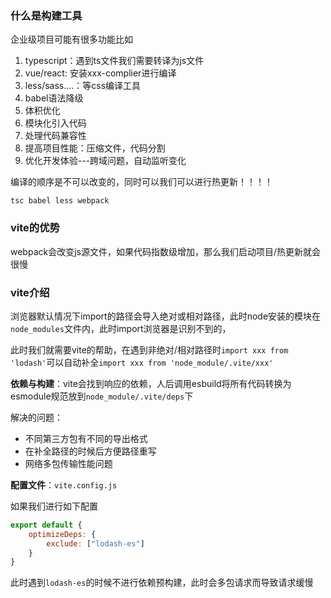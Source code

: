 ### 什么是构建工具

企业级项目可能有很多功能比如

1. typescript：遇到ts文件我们需要转译为js文件
2. vue/react:  安装xxx-complier进行编译
3. less/sass....：等css编译工具
4. babel语法降级
5. 体积优化
6. 模块化引入代码
7. 处理代码兼容性
8. 提高项目性能：压缩文件，代码分割
9. 优化开发体验---跨域问题，自动监听变化

编译的顺序是不可以改变的，同时可以我们可以进行热更新！！！！

```
tsc babel less webpack
```

### vite的优势

webpack会改变js源文件，如果代码指数级增加，那么我们启动项目/热更新就会很慢

### vite介绍

浏览器默认情况下import的路径会导入绝对或相对路径，此时node安装的模块在`node_modules`文件内，此时import浏览器是识别不到的，

此时我们就需要vite的帮助，在遇到非绝对/相对路径时`import xxx from 'lodash'`可以自动补全`import xxx from 'node_module/.vite/xxx'`

**依赖与构建**：vite会找到响应的依赖，人后调用esbuild将所有代码转换为esmodule规范放到`node_module/.vite/deps`下

解决的问题：

- 不同第三方包有不同的导出格式
- 在补全路径的时候后方便路径重写
- 网络多包传输性能问题

**配置文件**：`vite.config.js`

如果我们进行如下配置

```js
export default {
    optimizeDeps: {
        exclude: ["lodash-es"]
    }
}
```

此时遇到`lodash-es`的时候不进行依赖预构建，此时会多包请求而导致请求缓慢
